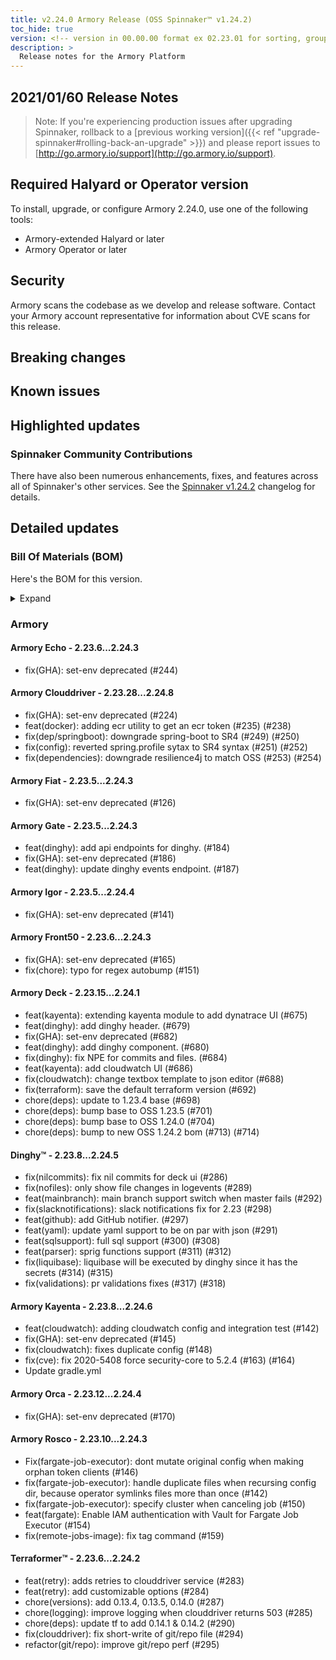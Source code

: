 ```yaml
---
title: v2.24.0 Armory Release (OSS Spinnaker™ v1.24.2)
toc_hide: true
version: <!-- version in 00.00.00 format ex 02.23.01 for sorting, grouping --> 
description: >
  Release notes for the Armory Platform
---
```


## 2021/01/60 Release Notes

> Note: If you're experiencing production issues after upgrading Spinnaker, rollback to a [previous working version]({{< ref "upgrade-spinnaker#rolling-back-an-upgrade" >}}) and please report issues to [http://go.armory.io/support](http://go.armory.io/support).
## Required Halyard or Operator version

To install, upgrade, or configure Armory 2.24.0, use one of the following tools:

- Armory-extended Halyard <PUT IN A VERSION NUMBER> or later
- Armory Operator <PUT IN A VERSION NUMBER> or later

## Security

Armory scans the codebase as we develop and release software. Contact your Armory account representative for information about CVE scans for this release.

## Breaking changes
<!-- Copy/paste from the previous version if there are recent ones. We can drop breaking changes after 3 minor versions. Add new ones from OSS and Armory. -->

## Known issues
<!-- Copy/paste known issues from the previous version if they're not fixed. Add new ones from OSS and Armory. If there aren't any issues, state that so readers don't think we forgot to fill out this section. -->

## Highlighted updates

<!--
Each item category (such as UI) under here should be an h3 (###). List the following info that service owners should be able to provide:
- Major changes or new features we want to call out for Armory and OSS. Changes should be grouped under end user understandable sections. For example, instead of Deck, use UI. Instead of Fiat, use Permissions.
- Fixes to any known issues from previous versions that we have in release notes. These can all be grouped under a Fixed issues H3.
-->




###  Spinnaker Community Contributions

There have also been numerous enhancements, fixes, and features across all of Spinnaker's other services. See the
[Spinnaker v1.24.2](https://www.spinnaker.io/community/releases/versions/1-24-2-changelog) changelog for details.

## Detailed updates

### Bill Of Materials (BOM)

Here's the BOM for this version.
<details><summary>Expand</summary>
<pre class="highlight">
<code>version: 2.24.0
timestamp: "2021-01-19 18:09:21"
services:
    clouddriver:
        commit: 4c5d79fc
        version: 2.24.8
    deck:
        commit: d0859de2
        version: 2.24.1
    dinghy:
        commit: 16f3f547
        version: 2.24.5
    echo:
        commit: 3335cceb
        version: 2.24.3
    fiat:
        commit: e21ee877
        version: 2.24.3
    front50:
        commit: 9d1b8844
        version: 2.24.3
    gate:
        commit: 599b2365
        version: 2.24.3
    igor:
        commit: 213c430c
        version: 2.24.4
    kayenta:
        commit: 0a93d760
        version: 2.24.6
    monitoring-daemon:
        version: 2.24.0
    monitoring-third-party:
        version: 2.24.0
    orca:
        commit: cef289ed
        version: 2.24.4
    rosco:
        commit: cb8dc475
        version: 2.24.3
    terraformer:
        commit: f7d5096e
        version: 2.24.2
dependencies:
    redis:
        version: 2:2.8.4-2
artifactSources:
    dockerRegistry: docker.io/armory
</code>
</pre>
</details>

### Armory


#### Armory Echo - 2.23.6...2.24.3

  - fix(GHA): set-env deprecated (#244)

#### Armory Clouddriver - 2.23.28...2.24.8

  - fix(GHA): set-env deprecated (#224)
  - feat(docker): adding ecr utility to get an ecr token (#235) (#238)
  - fix(dep/springboot): downgrade spring-boot to SR4 (#249) (#250)
  - fix(config): reverted spring.profile sytax to SR4 syntax (#251) (#252)
  - fix(dependencies): downgrade resilience4j to match OSS (#253) (#254)

#### Armory Fiat - 2.23.5...2.24.3

  - fix(GHA): set-env deprecated (#126)

#### Armory Gate - 2.23.5...2.24.3

  - feat(dinghy): add api endpoints for dinghy. (#184)
  - fix(GHA): set-env deprecated (#186)
  - feat(dinghy): update dinghy events endpoint. (#187)

#### Armory Igor - 2.23.5...2.24.4

  - fix(GHA): set-env deprecated (#141)

#### Armory Front50 - 2.23.6...2.24.3

  - fix(GHA): set-env deprecated (#165)
  - fix(chore): typo for regex autobump (#151)

#### Armory Deck - 2.23.15...2.24.1

  - feat(kayenta): extending kayenta module to add dynatrace UI (#675)
  - feat(dinghy): add dinghy header. (#679)
  - fix(GHA): set-env deprecated (#682)
  - feat(dinghy): add dinghy component. (#680)
  - fix(dinghy): fix NPE for commits and files. (#684)
  - feat(kayenta): add cloudwatch UI (#686)
  - fix(cloudwatch): change textbox template to json editor (#688)
  - fix(terraform): save the default terraform version (#692)
  - chore(deps): update to 1.23.4 base (#698)
  - chore(deps): bump base to OSS 1.23.5 (#701)
  - chore(deps): bump base to OSS 1.24.0 (#704)
  - chore(deps): bump to new OSS 1.24.2 bom (#713) (#714)

#### Dinghy™ - 2.23.8...2.24.5

  - fix(nilcommits): fix nil commits for deck ui (#286)
  - fix(nofiles): only show file changes in logevents (#289)
  - feat(mainbranch): main branch support switch when master fails (#292)
  - fix(slacknotifications): slack notifications fix for 2.23 (#298)
  - feat(github): add GitHub notifier. (#297)
  - feat(yaml): update yaml support to be on par with json (#291)
  - feat(sqlsupport): full sql support (#300) (#308)
  - feat(parser): sprig functions support (#311) (#312)
  - fix(liquibase): liquibase will be executed by dinghy since it has the secrets (#314) (#315)
  - fix(validations): pr validations fixes (#317) (#318)

#### Armory Kayenta - 2.23.8...2.24.6

  - feat(cloudwatch): adding cloudwatch config and integration test (#142)
  - fix(GHA): set-env deprecated (#145)
  - fix(cloudwatch): fixes duplicate config (#148)
  - fix(cve): fix 2020-5408 force security-core to 5.2.4 (#163) (#164)
  - Update gradle.yml

#### Armory Orca - 2.23.12...2.24.4

  - fix(GHA): set-env deprecated (#170)

#### Armory Rosco - 2.23.10...2.24.3

  - Fix(fargate-job-executor): dont mutate original config when making orphan token clients (#146)
  - fix(fargate-job-executor): handle duplicate files when recursing config dir, because operator symlinks files more than once (#142)
  - fix(fargate-job-executor): specify cluster when canceling job (#150)
  - feat(fargate): Enable IAM authentication with Vault for Fargate Job Executor (#154)
  - fix(remote-jobs-image): fix tag command (#159)

#### Terraformer™ - 2.23.6...2.24.2

  - feat(retry): adds retries to clouddriver service (#283)
  - feat(retry): add customizable options (#284)
  - chore(versions): add 0.13.4, 0.13.5, 0.14.0 (#287)
  - chore(logging): improve logging when clouddriver returns 503 (#285)
  - chore(deps): update tf to add 0.14.1 & 0.14.2 (#290)
  - fix(clouddriver): fix short-write of git/repo file (#294)
  - refactor(git/repo): improve git/repo perf (#295)


